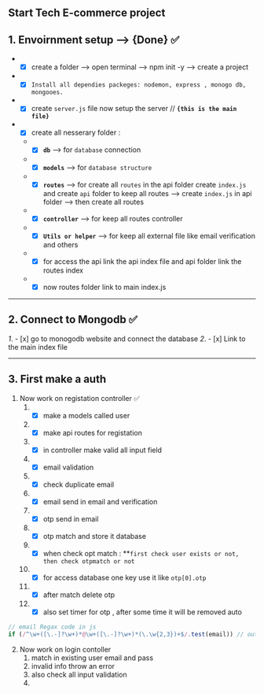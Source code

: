 ## **Start Tech E-commerce project**

 ## 1. Envoirnment setup --> {Done}  ✅
   *  - [x] create a folder --> open terminal --> npm init -y --> create a project
   * - [x] `Install all dependies packeges: nodemon, express , monogo db, mongooes. `
   * - [x] create `server.js` file now setup the server // **`{this is the main file}`**
   * - [x] create all nesserary folder :
      * - [x] **`db`** --> for `database` connection
      * - [x] **`models`** --> for `database structure`
      * - [x] **`routes`** --> for create all `routes` in the api folder create `index.js` and create `api` folder to keep all routes --> create `index.js` in api folder --> then create all routes
      * - [x] **`controller`** --> for keep all routes controller
      * - [x] **`Utils or helper`** --> for keep all external file like email verification and others
      * - [x] for access the api link the api index file and api folder  link the routes index
      * - [x] now routes folder link to main index.js

---
 ## 2. Connect to Mongodb ✅
  *1*. - [x] go to monogodb website and connect the database
  *2*. - [x] Link to the main index file

---
 ## 3. First make a auth
  1. Now work on registation controller ✅
     1. - [x] make a models called user
     2. - [x] make api routes for registation
     3. - [x] in controller make valid all input field
     4. - [x] email validation
     5. - [x] check duplicate email
     6. - [x] email send in email  and  verification
     7. - [x] otp send in email
     8. - [x] otp match and store it database
     9. - [x] when check opt match : **`first check user exists or not, then check otpmatch or not`
     10. - [x] for access database one key use it like ``` otp[0].otp ```

     11. - [x] after match delete otp
     12. - [x] also set timer for otp , after some time it will be removed auto
   ```js
   // email Regax code in js
   if (/^\w+([\.-]?\w+)*@\w+([\.-]?\w+)*(\.\w{2,3})+$/.test(email)) // output : true or false
   ```

  2. Now work on login contoller
     1. match in existing user email and pass
     2. invalid info throw an error
     3. also check all input validation
     4.
